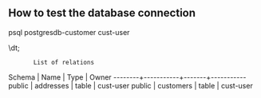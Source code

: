 ## How to test the database connection

psql postgresdb-customer cust-user

\dt;

           List of relations
 Schema |   Name    | Type  |   Owner
--------+-----------+-------+-----------
 public | addresses | table | cust-user
 public | customers | table | cust-user
 
 